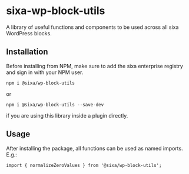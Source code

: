 # sixa-wp-block-utils

A library of useful functions and components to be used across all sixa WordPress blocks.

## Installation
Before installing from NPM, make sure to add the sixa enterprise registry and sign in with your NPM user.
```
npm i @sixa/wp-block-utils
```

or 
```
npm i @sixa/wp-block-utils --save-dev
```
if you are using this library inside a plugin directly.

## Usage
After installing the package, all functions can be used as named imports.
E.g.:
```
import { normalizeZeroValues } from '@sixa/wp-block-utils';
```

